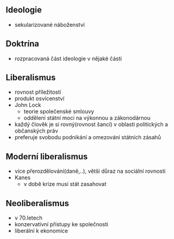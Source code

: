 ## Ideologie
- sekularizované náboženství

## Doktrína
- rozpracovaná část ideologie v nějaké části

## Liberalismus
- rovnost příležitostí
- produkt osvícenství
- John Lock
  - teorie společenské smlouvy
  - oddělení státní moci na výkonnou a zákonodárnou
- každý člověk je si rovný(rovnost šancí) v oblasti politických a občanských práv
- preferuje svobodu podnikání a omezování státních zásahů

## Moderní liberalismus
- více přerozdělování(daně,..), větší důraz na sociální rovnosti
- Kanes
  - v době krize musí stát zasahovat

## Neoliberalismus
- v 70.letech
- konzervativní přístupy ke společnosti
- liberální k ekonomice
